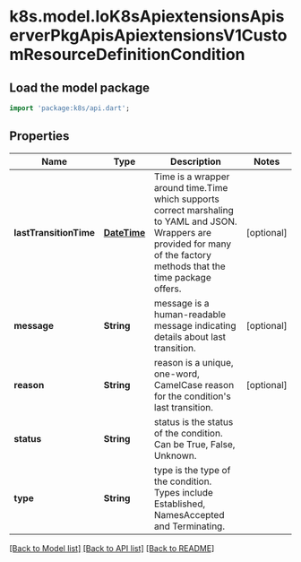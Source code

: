 # k8s.model.IoK8sApiextensionsApiserverPkgApisApiextensionsV1CustomResourceDefinitionCondition

## Load the model package
```dart
import 'package:k8s/api.dart';
```

## Properties
Name | Type | Description | Notes
------------ | ------------- | ------------- | -------------
**lastTransitionTime** | [**DateTime**](DateTime.md) | Time is a wrapper around time.Time which supports correct marshaling to YAML and JSON.  Wrappers are provided for many of the factory methods that the time package offers. | [optional] 
**message** | **String** | message is a human-readable message indicating details about last transition. | [optional] 
**reason** | **String** | reason is a unique, one-word, CamelCase reason for the condition's last transition. | [optional] 
**status** | **String** | status is the status of the condition. Can be True, False, Unknown. | 
**type** | **String** | type is the type of the condition. Types include Established, NamesAccepted and Terminating. | 

[[Back to Model list]](../README.md#documentation-for-models) [[Back to API list]](../README.md#documentation-for-api-endpoints) [[Back to README]](../README.md)


